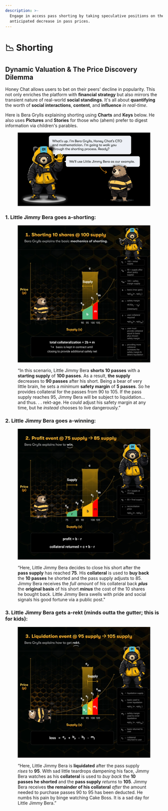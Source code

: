 ```yaml
---
description: >-
  Engage in access pass shorting by taking speculative positions on the
  anticipated decrease in pass prices.
---
```


# 📉 Shorting

## **Dynamic Valuation & The Price Discovery Dilemma**

Honey Chat allows users to bet on their peers' decline in popularity. This not only enriches the platform with **financial strategy** but also mirrors the transient nature of real-world **social standings**. It's all about **quantifying** the worth of **social interactions**, **content**, and **influence** _in real-time_.

Here is Bera Grylls explaining shorting using **Charts** and **Keys** below. He also uses **Pictures** and **Stories** for those who (ahem) prefer to digest information via children's parables. &#x20;

<figure><img src="../.gitbook/assets/image (1).png" alt=""><figcaption></figcaption></figure>

### 1. Little Jimmy Bera goes a-shorting:

<figure><img src="../.gitbook/assets/image.png" alt=""><figcaption><p>“In this scenario, Little Jimmy Bera <strong>shorts 10 passes</strong> with a <strong>starting supply</strong> of <strong>100 passes</strong>. As a result, <strong>the supply</strong> decreases to <strong>90 passes</strong> after his short. Being a bear of very little brain, he sets a <em>minimum</em> <strong>safety margin</strong> of <strong>5 passes</strong>. So he provides collateral for the passes from 90 to 105. If the pass supply reaches 95, Jimmy Bera will be subject to liquidation... and thus. . . rekt-age. He <em>could</em> adjust his safety margin at any time, but he <em>instead</em> chooses to live dangerously.”</p></figcaption></figure>

### 2. Little Jimmy Bera goes a-winning:

<figure><img src="../.gitbook/assets/image (2).png" alt=""><figcaption><p>“Here, Little Jimmy Bera decides to close his short after the <strong>pass supply</strong> has reached <strong>75</strong>. His <strong>collateral</strong> is used to <strong>buy back</strong> the <strong>10 passes</strong> he shorted and the pass supply adjusts to 85. Jimmy Bera receives the <em>full amount</em> of his collateral back <em><strong>plus</strong></em> the <strong>original basis</strong> of his short <em><strong>minus</strong></em> the cost of the 10 shares he bought back. Little Jimmy Bera swells with pride and social signals his good fortune via a public post."</p></figcaption></figure>

### 3. Little Jimmy Bera gets a-rekt (minds outta the gutter; this is for kids):

<figure><img src="../.gitbook/assets/image (3).png" alt=""><figcaption><p>“Here, Little Jimmy Bera is <strong>liquidated</strong> after the pass supply <em>rises</em> to <strong>95</strong>. With sad little teardrops dampening his face, Jimmy Bera watches as his <strong>collateral</strong> is used to <em>buy back</em> the <strong>10 passes he shorted</strong> and the <strong>pass supply</strong> <em>returns</em> to <strong>105</strong>. Jimmy Bera receives <strong>the remainder of his collateral</strong> <em>after</em> the amount needed to purchase passes 90 to 95 has been deducted. He numbs his pain by binge watching Cake Boss. It is a sad day for Little Jimmy Bera.”</p></figcaption></figure>
